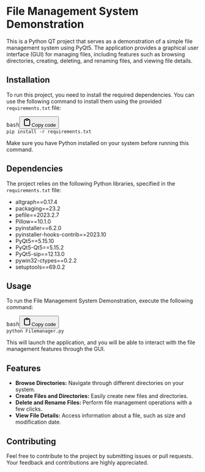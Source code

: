 <div class="flex-col gap-1 md:gap-3"><div class="flex flex-grow flex-col max-w-full"><div data-message-author-role="assistant" data-message-id="a7f51ffe-1b4e-4df3-b471-3f27b2434d97" class="min-h-[20px] text-message flex flex-col items-start gap-3 whitespace-pre-wrap break-words [.text-message+&amp;]:mt-5 overflow-x-auto"><div class="markdown prose w-full break-words dark:prose-invert dark"><h1>File Management System Demonstration</h1><p>This is a Python QT project that serves as a demonstration of a simple file management system using PyQt5. The application provides a graphical user interface (GUI) for managing files, including features such as browsing directories, creating, deleting, and renaming files, and viewing file details.</p><h2>Installation</h2><p>To run this project, you need to install the required dependencies. You can use the following command to install them using the provided <code>requirements.txt</code> file:</p><pre><div class="bg-black rounded-md"><div class="flex items-center relative text-gray-200 bg-gray-800 dark:bg-token-surface-primary px-4 py-2 text-xs font-sans justify-between rounded-t-md"><span>bash</span><button class="flex gap-1 items-center"><svg width="24" height="24" viewBox="0 0 24 24" fill="none" xmlns="http://www.w3.org/2000/svg" class="icon-sm"><path fill-rule="evenodd" clip-rule="evenodd" d="M12 4C10.8954 4 10 4.89543 10 6H14C14 4.89543 13.1046 4 12 4ZM8.53513 4C9.22675 2.8044 10.5194 2 12 2C13.4806 2 14.7733 2.8044 15.4649 4H17C18.6569 4 20 5.34315 20 7V19C20 20.6569 18.6569 22 17 22H7C5.34315 22 4 20.6569 4 19V7C4 5.34315 5.34315 4 7 4H8.53513ZM8 6H7C6.44772 6 6 6.44772 6 7V19C6 19.5523 6.44772 20 7 20H17C17.5523 20 18 19.5523 18 19V7C18 6.44772 17.5523 6 17 6H16C16 7.10457 15.1046 8 14 8H10C8.89543 8 8 7.10457 8 6Z" fill="currentColor"></path></svg>Copy code</button></div><div class="p-4 overflow-y-auto"><code class="!whitespace-pre hljs language-bash">pip install -r requirements.txt</code></div></div></pre><p>Make sure you have Python installed on your system before running this command.</p><h2>Dependencies</h2><p>The project relies on the following Python libraries, specified in the <code>requirements.txt</code> file:</p><ul><li>altgraph==0.17.4</li><li>packaging==23.2</li><li>pefile==2023.2.7</li><li>Pillow==10.1.0</li><li>pyinstaller==6.2.0</li><li>pyinstaller-hooks-contrib==2023.10</li><li>PyQt5==5.15.10</li><li>PyQt5-Qt5==5.15.2</li><li>PyQt5-sip==12.13.0</li><li>pywin32-ctypes==0.2.2</li><li>setuptools==69.0.2</li></ul><h2>Usage</h2><p>To run the File Management System Demonstration, execute the following command:</p><pre><div class="bg-black rounded-md"><div class="flex items-center relative text-gray-200 bg-gray-800 dark:bg-token-surface-primary px-4 py-2 text-xs font-sans justify-between rounded-t-md"><span>bash</span><button class="flex gap-1 items-center"><svg width="24" height="24" viewBox="0 0 24 24" fill="none" xmlns="http://www.w3.org/2000/svg" class="icon-sm"><path fill-rule="evenodd" clip-rule="evenodd" d="M12 4C10.8954 4 10 4.89543 10 6H14C14 4.89543 13.1046 4 12 4ZM8.53513 4C9.22675 2.8044 10.5194 2 12 2C13.4806 2 14.7733 2.8044 15.4649 4H17C18.6569 4 20 5.34315 20 7V19C20 20.6569 18.6569 22 17 22H7C5.34315 22 4 20.6569 4 19V7C4 5.34315 5.34315 4 7 4H8.53513ZM8 6H7C6.44772 6 6 6.44772 6 7V19C6 19.5523 6.44772 20 7 20H17C17.5523 20 18 19.5523 18 19V7C18 6.44772 17.5523 6 17 6H16C16 7.10457 15.1046 8 14 8H10C8.89543 8 8 7.10457 8 6Z" fill="currentColor"></path></svg>Copy code</button></div><div class="p-4 overflow-y-auto"><code class="!whitespace-pre hljs language-bash">python Filemanager.py</code></div></div></pre><p>This will launch the application, and you will be able to interact with the file management features through the GUI.</p><h2>Features</h2><ul><li><strong>Browse Directories:</strong> Navigate through different directories on your system.</li><li><strong>Create Files and Directories:</strong> Easily create new files and directories.</li><li><strong>Delete and Rename Files:</strong> Perform file management operations with a few clicks.</li><li><strong>View File Details:</strong> Access information about a file, such as size and modification date.</li></ul><h2>Contributing</h2><p>Feel free to contribute to the project by submitting issues or pull requests. Your feedback and contributions are highly appreciated.</p>